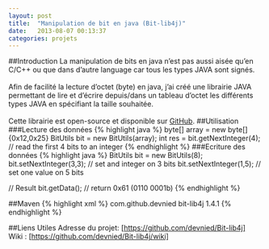 ```yaml
---
layout: post
title:  "Manipulation de bit en java (Bit-lib4j)"
date:   2013-08-07 00:13:37
categories: projets
---
```


##Introduction
La manipulation de bits en java n’est pas aussi aisée qu’en C/C++ ou que dans d’autre language car tous les types JAVA sont signés.<br/><br/>
Afin de facilité la lecture d’octet (byte) en java, j’ai créé une librairie JAVA permettant de lire et d’écrire depuis/dans un tableau d’octet les différents types JAVA en spécifiant la taille souhaitée.<br/><br/>
Cette librairie est open-source et disponible sur [GitHub].
##Utilisation
###Lecture des données
{% highlight java %}
byte[] array = new byte[]{0x12,0x25}
BitUtils bit = new BitUtils(array);
int res = bit.getNextInteger(4); // read the first 4 bits to an integer
{% endhighlight %}
###Ecriture des données
{% highlight java %}
BitUtils bit = new BitUtils(8);
bit.setNextInteger(3,3); // set and integer on 3 bits
bit.setNextInteger(1,5); // set one value on 5 bits
 
// Result
bit.getData();      // return 0x61  (0110 0001b)
{% endhighlight %}

##Maven
{% highlight xml %}
<dependency>
  <groupId>com.github.devnied</groupId>
  <artifactId>bit-lib4j</artifactId>
  <version>1.4.1</version>
</dependency>
{% endhighlight %}

##Liens Utiles
Adresse du projet: [https://github.com/devnied/Bit-lib4j]<br/>
Wiki : [https://github.com/devnied/Bit-lib4j/wiki]

[GitHub]: https://github.com/devnied/Bit-lib4j "Page du projet sur GitHub"
[https://github.com/devnied/Bit-lib4j]: https://github.com/devnied/Bit-lib4j "Page du projet sur GitHub"
[https://github.com/devnied/Bit-lib4j/wiki]: https://github.com/devnied/Bit-lib4j/wiki "Wiki du projet"
